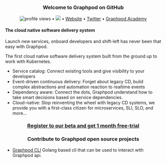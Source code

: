 <h3 align="center">
Welcome to Graphpod on GitHub</h3> 
<p align="center">
  <img src="https://gpvc.arturio.dev/graphpod" alt="profile views"> •  
  <a href="https://twitter.com/intent/follow?screen_name=Graphpod&tw_p=followbutton"><img src="https://img.shields.io/twitter/follow/Graphpod?label=%40Graphpod&style=social"></a>  •
  <a href="https://graphpod.dev">Website</a> •
  <a href="https://twitter.com/intent/follow?screen_name=Graphpod&tw_p=followbutton">Twitter</a> •
  <a href="https://graphpod.dev/academy">Graphpod Academy</a>
</p>

<h4 > The cloud native software delivery system </h4>
<p>
Launch new services, onboard developers and shift-left has never been that easy with Graphpod.

The first cloud native software delivery system built from the ground up to work with Kubernetes.

- Service catalog: Connect existing tools and give visibility to your developers
- Event-driven continuous delivery: Forget about legacy CD, build complex abstractions and automation reaction to realtime events
- Dependency aware: Connect the dots, Graphpod understand how to take smart decisions based on service dependencies.
- Cloud-native: Stop reinventing the wheel with legacy CD systems, we provide you with a first-class citizen for microservices, SLI, SLO, and more...

</p>

<h3 align="center"><a href="https://www.graphpod.dev/beta"> Register to our beta and get 1 month free-trial </a></h3>
<h3 align="center">Contribute to Graphpod open source projects</h3>
<p align="center">

- <a href="https://github.com/graphpod/cli">Graphpod CLI</a> Golang based cli that can be used to interact with Graphpod api.
</p>
